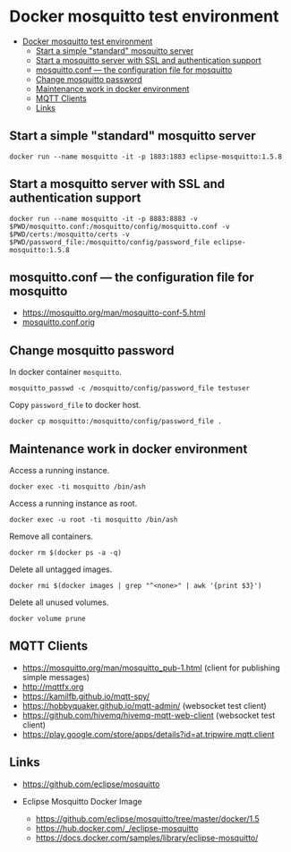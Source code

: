 # Docker mosquitto test environment

- [Docker mosquitto test environment](#docker-mosquitto-test-environment)
  - [Start a simple "standard" mosquitto server](#start-a-simple-%22standard%22-mosquitto-server)
  - [Start a mosquitto server with SSL and authentication support](#start-a-mosquitto-server-with-ssl-and-authentication-support)
  - [mosquitto.conf — the configuration file for mosquitto](#mosquittoconf--the-configuration-file-for-mosquitto)
  - [Change mosquitto password](#change-mosquitto-password)
  - [Maintenance work in docker environment](#maintenance-work-in-docker-environment)
  - [MQTT Clients](#mqtt-clients)
  - [Links](#links)

## Start a simple "standard" mosquitto server

```shell
docker run --name mosquitto -it -p 1883:1883 eclipse-mosquitto:1.5.8
```

## Start a mosquitto server with SSL and authentication support

```shell
docker run --name mosquitto -it -p 8883:8883 -v $PWD/mosquitto.conf:/mosquitto/config/mosquitto.conf -v $PWD/certs:/mosquitto/certs -v $PWD/password_file:/mosquitto/config/password_file eclipse-mosquitto:1.5.8
```

## mosquitto.conf — the configuration file for mosquitto

- https://mosquitto.org/man/mosquitto-conf-5.html
- [mosquitto.conf.orig](mosquitto.conf.orig)

## Change mosquitto password

In docker container `mosquitto`.

```shell
mosquitto_passwd -c /mosquitto/config/password_file testuser
```

Copy `password_file` to docker host.

```shell
docker cp mosquitto:/mosquitto/config/password_file .
```

## Maintenance work in docker environment

Access a running instance.

```shell
docker exec -ti mosquitto /bin/ash
```

Access a running instance as root.

```shell
docker exec -u root -ti mosquitto /bin/ash
```

Remove all containers.

```shell
docker rm $(docker ps -a -q)
```

Delete all untagged images.

```shell
docker rmi $(docker images | grep "^<none>" | awk '{print $3}')
```

Delete all unused volumes.

```shell
docker volume prune
```

## MQTT Clients

- https://mosquitto.org/man/mosquitto_pub-1.html (client for publishing simple messages)
- http://mqttfx.org
- https://kamilfb.github.io/mqtt-spy/
- https://hobbyquaker.github.io/mqtt-admin/ (websocket test client)
- https://github.com/hivemq/hivemq-mqtt-web-client (websocket test client)
- https://play.google.com/store/apps/details?id=at.tripwire.mqtt.client

## Links

- https://github.com/eclipse/mosquitto

- Eclipse Mosquitto Docker Image
  - https://github.com/eclipse/mosquitto/tree/master/docker/1.5
  - https://hub.docker.com/_/eclipse-mosquitto
  - https://docs.docker.com/samples/library/eclipse-mosquitto/